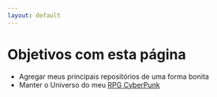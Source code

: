 ```yaml
---
layout: default
---
```


# Objetivos com esta página

*   Agregar meus principais repositórios de uma forma bonita
*   Manter o Universo do meu [RPG CyberPunk](./rpg/index.html)